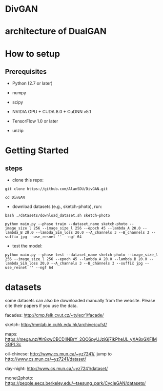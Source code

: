 
 # DivGAN


# architecture of DualGAN

# How to setup

## Prerequisites

* Python (2.7 or later)

* numpy

* scipy

* NVIDIA GPU + CUDA 8.0 + CuDNN v5.1

* TensorFlow 1.0 or later

* unzip


# Getting Started
## steps

* clone this repo:

```
git clone https://github.com/AlanSDU/DivGAN.git

cd DivGAN
```

* download datasets (e.g., sketch-photo), run:

```
bash ./datasets/download_dataset.sh sketch-photo
```

```
python main.py --phase train --dataset_name sketch-photo --image_size_l 256 --image_size_l 256 --epoch 45 --lambda_A 20.0 --lambda_B 20.0 --lambda_Sim_loss 20.0 --A_channels 3 --B_channels 3 --suffix jpg --use_resnet '' --ngf 64
```

* test the model:

```
python main.py --phase test --dataset_name sketch-photo --image_size_l 256 --image_size_l 256 --epoch 45 --lambda_A 20.0 --lambda_B 20.0 --lambda_Sim_loss 20.0 --A_channels 3 --B_channels 3 --suffix jpg --use_resnet '' --ngf 64
```


# datasets
some datasets can also be downloaded manually from the website. Please cite their papers if you use the data. 

facades: http://cmp.felk.cvut.cz/~tylecr1/facade/

sketch: http://mmlab.ie.cuhk.edu.hk/archive/cufsf/

maps: https://mega.nz/#!r8xwCBCD!lNBrY_2QO6pyUJziGj7ikPheUL_yXA8xGXFlM3GPL3c

oil-chinese:  http://www.cs.mun.ca/~yz7241/, jump to http://www.cs.mun.ca/~yz7241/dataset/

day-night: http://www.cs.mun.ca/~yz7241/dataset/

monet2photo: https://people.eecs.berkeley.edu/~taesung_park/CycleGAN/datasets/


